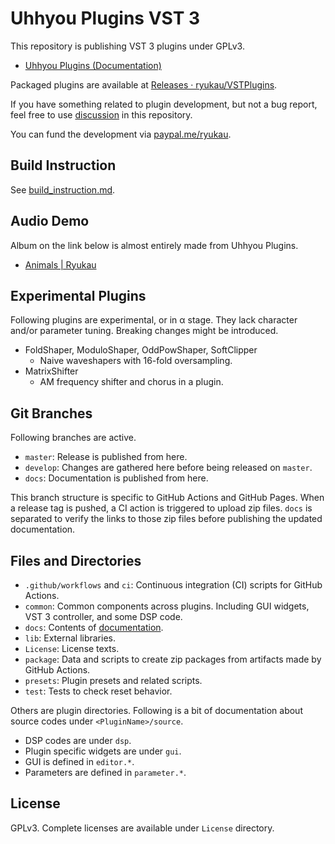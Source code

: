 # Uhhyou Plugins VST 3
This repository is publishing VST 3 plugins under GPLv3.

- [Uhhyou Plugins (Documentation)](https://ryukau.github.io/VSTPlugins/)

Packaged plugins are available at [Releases · ryukau/VSTPlugins](https://github.com/ryukau/VSTPlugins/releases).

If you have something related to plugin development, but not a bug report, feel free to use [discussion](https://github.com/ryukau/VSTPlugins/discussions) in this repository.

You can fund the development via [paypal.me/ryukau](https://www.paypal.com/paypalme/ryukau).

## Build Instruction
See [build_instruction.md](https://github.com/ryukau/VSTPlugins/blob/master/build_instruction.md).

## Audio Demo
Album on the link below is almost entirely made from Uhhyou Plugins.

- [Animals | Ryukau](https://ryukau.bandcamp.com/album/animals)

## Experimental Plugins
Following plugins are experimental, or in α stage. They lack character and/or parameter tuning. Breaking changes might be introduced.

- FoldShaper, ModuloShaper, OddPowShaper, SoftClipper
  - Naive waveshapers with 16-fold oversampling.
- MatrixShifter
  - AM frequency shifter and chorus in a plugin.

## Git Branches
Following branches are active.

- `master`: Release is published from here.
- `develop`: Changes are gathered here before being released on `master`.
- `docs`: Documentation is published from here.

This branch structure is specific to GitHub Actions and GitHub Pages. When a release tag is pushed, a CI action is triggered to upload zip files. `docs` is separated to verify the links to those zip files before publishing the updated documentation.

## Files and Directories
- `.github/workflows` and `ci`: Continuous integration (CI) scripts for GitHub Actions.
- `common`: Common components across plugins. Including GUI widgets, VST 3 controller, and some DSP code.
- `docs`: Contents of [documentation](https://ryukau.github.io/VSTPlugins/).
- `lib`: External libraries.
- `License`: License texts.
- `package`: Data and scripts to create zip packages from artifacts made by GitHub Actions.
- `presets`: Plugin presets and related scripts.
- `test`: Tests to check reset behavior.

Others are plugin directories. Following is a bit of documentation about source codes under `<PluginName>/source`.

- DSP codes are under `dsp`.
- Plugin specific widgets are under `gui`.
- GUI is defined in `editor.*`.
- Parameters are defined in `parameter.*`.

## License
GPLv3. Complete licenses are available under `License` directory.
